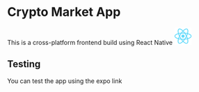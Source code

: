 # Crypto Market App

This is a cross-platform frontend build using React Native <a href="https://reactnative.dev/docs/getting-started" target="_blank"><img src="https://github.com/devicons/devicon/blob/master/icons/react/react-original.svg" alt="react-native" width="40px" height="40px" /></a>

## Testing
You can test the app using the expo link
<a>
